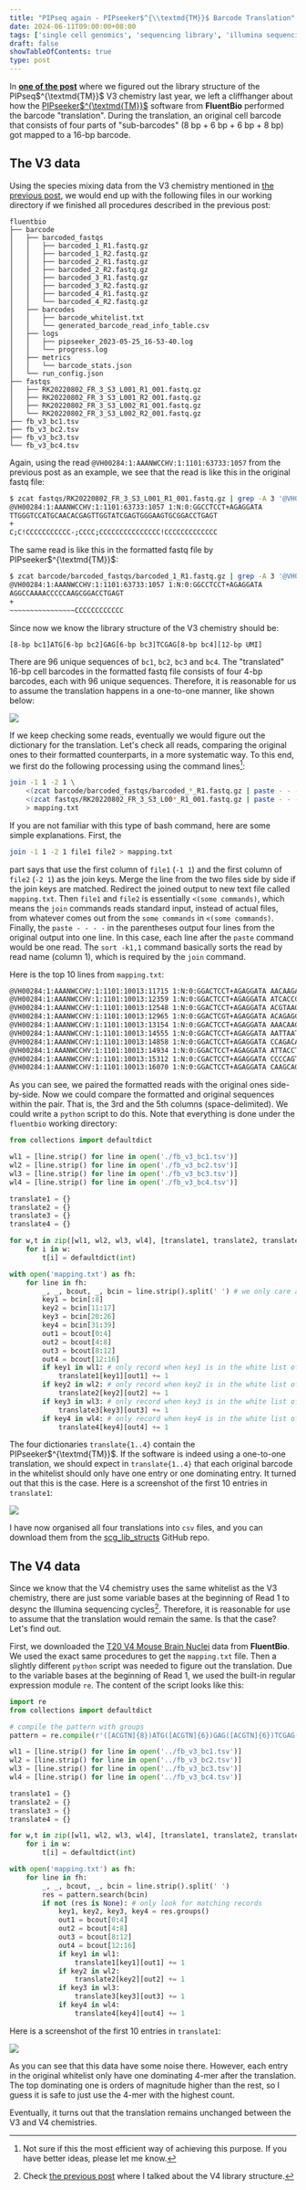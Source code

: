 ```yaml
---
title: "PIPseq again - PIPseeker$^{\\textmd{TM}}$ Barcode Translation"
date: 2024-06-11T09:00:00+08:00
tags: ['single cell genomics', 'sequencing library', 'illumina sequencing', 'fluentbio', 'pipseq', 'pipseeker']
draft: false
showTableOfContents: true
type: post
---
```


In [**one of the post**](/posts/2023-06-03-guessing-library-structures-2/) where we figured out the library structure of the PIPseq$^{\textmd{TM}}$ V3 chemistry last year, we left a cliffhanger about how the [PIPseeker$^{\textmd{TM}}$](https://www.fluentbio.com/products/pipseeker-software-for-data-analysis/) software from **FluentBio** performed the barcode "translation". During the translation, an original cell barcode that consists of four parts of "sub-barcodes" (8 bp + 6 bp + 6 bp + 8 bp) got mapped to a 16-bp barcode.

## The V3 data

Using the species mixing data from the V3 chemistry mentioned in [the previous post](/posts/2023-06-03-guessing-library-structures-2/), we would end up with the following files in our working directory if we finished all procedures described in the previous post:

```
fluentbio
├── barcode
│   ├── barcoded_fastqs
│   │   ├── barcoded_1_R1.fastq.gz
│   │   ├── barcoded_1_R2.fastq.gz
│   │   ├── barcoded_2_R1.fastq.gz
│   │   ├── barcoded_2_R2.fastq.gz
│   │   ├── barcoded_3_R1.fastq.gz
│   │   ├── barcoded_3_R2.fastq.gz
│   │   ├── barcoded_4_R1.fastq.gz
│   │   └── barcoded_4_R2.fastq.gz
│   ├── barcodes
│   │   ├── barcode_whitelist.txt
│   │   └── generated_barcode_read_info_table.csv
│   ├── logs
│   │   ├── pipseeker_2023-05-25_16-53-40.log
│   │   └── progress.log
│   ├── metrics
│   │   └── barcode_stats.json
│   └── run_config.json
├── fastqs
│   ├── RK20220802_FR_3_S3_L001_R1_001.fastq.gz
│   ├── RK20220802_FR_3_S3_L001_R2_001.fastq.gz
│   ├── RK20220802_FR_3_S3_L002_R1_001.fastq.gz
│   └── RK20220802_FR_3_S3_L002_R2_001.fastq.gz
├── fb_v3_bc1.tsv
├── fb_v3_bc2.tsv
├── fb_v3_bc3.tsv
└── fb_v3_bc4.tsv
```

Again, using the read `@VH00284:1:AAANWCCHV:1:1101:63733:1057` from the previous post as an example, we see that the read is like this in the original fastq file:

```bash
$ zcat fastqs/RK20220802_FR_3_S3_L001_R1_001.fastq.gz | grep -A 3 '@VH00284:1:AAANWCCHV:1:1101:63733:1057'
@VH00284:1:AAANWCCHV:1:1101:63733:1057 1:N:0:GGCCTCCT+AGAGGATA
TTGGGTCCATGCAACACGAGTTGGTATCGAGTGGGAAGTGCGGACCTGAGT
+
C;C!CCCCCCCCCCC-;CCCC;CCCCCCCCCCCCCCC!CCCCCCCCCCCCC 
```

The same read is like this in the formatted fastq file by PIPseeker$^{\textmd{TM}}$:

```bash
$ zcat barcode/barcoded_fastqs/barcoded_1_R1.fastq.gz | grep -A 3 '@VH00284:1:AAANWCCHV:1:1101:63733:1057'
@VH00284:1:AAANWCCHV:1:1101:63733:1057 1:N:0:GGCCTCCT+AGAGGATA
AGGCCAAAACCCCCAAGCGGACCTGAGT
+
~~~~~~~~~~~~~~~~CCCCCCCCCCCC
```

Since now we know the library structure of the V3 chemistry should be:

```
[8-bp bc1]ATG[6-bp bc2]GAG[6-bp bc3]TCGAG[8-bp bc4][12-bp UMI]
```

There are 96 unique sequences of `bc1`, `bc2`, `bc3` and `bc4`. The "translated" 16-bp cell barcodes in the formatted fastq file consists of four 4-bp barcodes, each with 96 unique sequences. Therefore, it is reasonable for us to assume the translation happens in a one-to-one manner, like shown below:

![](/images/2024-06-11/pipseeker_translation_scheme.png)

If we keep checking some reads, eventually we would figure out the dictionary for the translation. Let's check all reads, comparing the original ones to their formatted counterparts, in a more systematic way. To this end, we first do the following processing using the command lines[^1]:

```bash
join -1 1 -2 1 \
    <(zcat barcode/barcoded_fastqs/barcoded_*_R1.fastq.gz | paste - - - - | cut -f 1,2 | sort -k1,1) \
    <(zcat fastqs/RK20220802_FR_3_S3_L00*_R1_001.fastq.gz | paste - - - - | cut -f 1,2 | sort -k1,1) \
    > mapping.txt
```

If you are not familiar with this type of bash command, here are some simple explanations. First, the

```bash
join -1 1 -2 1 file1 file2 > mapping.txt
```

part says that use the first column of `file1` (`-1 1`) and the first column of `file2` (`-2 1`) as the join keys. Merge the line from the two files side by side if the join keys are matched. Redirect the joined output to new text file called `mapping.txt`. Then `file1` and `file2` is essentially `<(some commands)`, which means the `join` commands reads standard input, instead of actual files, from whatever comes out from the `some commands` in `<(some commands)`. Finally, the `paste - - - -` in the parentheses output four lines from the original output into one line. In this case, each line after the `paste` command would be one read. The `sort -k1,1` command basically sorts the read by read name (column 1), which is required by the `join` command.

Here is the top 10 lines from `mapping.txt`:

```bash
@VH00284:1:AAANWCCHV:1:1101:10013:11715 1:N:0:GGACTCCT+AGAGGATA AACAAGATCACCAGGCTATGTATTGCGT 1:N:0:GGACTCCT+AGAGGATA AAACTACAATGTTTCTCGAGGAAGAATCGAGCTCAAACATATGTATTGCGT
@VH00284:1:AAANWCCHV:1:1101:10013:12359 1:N:0:GGACTCCT+AGAGGATA ATCACCCCCAGTACAAGGTCATTTTGCA 1:N:0:GGACTCCT+AGAGGATA GTGAACTCATGCCAAATGAGATCAACTCGAGAGCATGCCGGTCATTTTGCA
@VH00284:1:AAANWCCHV:1:1101:10013:12548 1:N:0:GGACTCCT+AGAGGATA ACGTAAGAAGCTATCTGTTGATTCTCAA 1:N:0:GGACTCCT+AGAGGATA CCTATTTAATGTAGCGAGAGCTTGACTCGAGCAAGGTACGTTGATTCTCAA
@VH00284:1:AAANWCCHV:1:1101:10013:12965 1:N:0:GGACTCGT+AGAGGATA ACAGAGCGATTAACCGAGGCTGTATTCG 1:N:0:GGACTCGT+AGAGGATA CTGTTTCCATGGGTCTAGAGGAACAGTCGAGAGTAATGGAGGCTGTATTCG
@VH00284:1:AAANWCCHV:1:1101:10013:13154 1:N:0:GGACTCCT+AGAGGATA AAACAACAACAAACCTTAAGATAGGTAT 1:N:0:GGACTCCT+AGAGGATA CCTTTACAATGGGTTTCGAGTGGGTTTCGAGTCTAATTGTAAGATAGGTAT
@VH00284:1:AAANWCCHV:1:1101:10013:14555 1:N:0:GGACTCCT+AGAGGATA AATTAATCCACGCCTCAGCCCAGGTAGC 1:N:0:GGACTCCT+AGAGGATA CCACCTCTATGAAAGTGGAGACAAAGTCGAGACATGGACAGCCCAGGTAGC
@VH00284:1:AAANWCCHV:1:1101:10013:14858 1:N:0:GGACTCCT+AGAGGATA CCAGACAAAACGACCAGAATCAGCGCTG 1:N:0:GGACTCCT+AGAGGATA AATATGACATGAATAGCGAGGGTTTCTCGAGAATAAGGAGAATCAGCGCTG
@VH00284:1:AAANWCCHV:1:1101:10013:14934 1:N:0:GGACTCCT+AGAGGATA ATTACCTCCCTAAGCTCTACCGCTGCAT 1:N:0:GGACTCCT+AGAGGATA AAAGAGGCATGGCTCTTGAGATCTTCTCGAGGGTTAGGGCTACCGCTGCAT
@VH00284:1:AAANWCCHV:1:1101:10013:15312 1:N:0:CGACTCCT+AGAGGATA CCCCAGTGAATCCCCGACAGTTGGTGAG 1:N:0:CGACTCCT+AGAGGATA CTAACGCCATGTAACCCGAGTAGAACTCGAGCAAGGGTTACAGTTGGTGAG
@VH00284:1:AAANWCCHV:1:1101:10013:16070 1:N:0:GGACTCCT+AGAGGATA CAAGCAGGCAGGATTACAAGGTAGGTTG 1:N:0:GGACTCCT+AGAGGATA CCATCCACATGGCTAAGGAGGCACTATCGAGTTTGCCAGCAAGGTAGGTTG
```

As you can see, we paired the formatted reads with the original ones side-by-side. Now we could compare the formatted and original sequences within the pair. That is, the 3rd and the 5th columns (space-delimited). We could write a `python` script to do this. Note that everything is done under the `fluentbio` working directory:

```python
from collections import defaultdict

wl1 = [line.strip() for line in open('./fb_v3_bc1.tsv')]
wl2 = [line.strip() for line in open('./fb_v3_bc2.tsv')]
wl3 = [line.strip() for line in open('./fb_v3_bc3.tsv')]
wl4 = [line.strip() for line in open('./fb_v3_bc4.tsv')]

translate1 = {}
translate2 = {}
translate3 = {}
translate4 = {}

for w,t in zip([wl1, wl2, wl3, wl4], [translate1, translate2, translate3, translate4]):
    for i in w:
        t[i] = defaultdict(int)

with open('mapping.txt') as fh:
    for line in fh:
        _, _, bcout, _, bcin = line.strip().split(' ') # we only care about the 3rd and 5th columns
        key1 = bcin[:8]
        key2 = bcin[11:17]
        key3 = bcin[20:26]
        key4 = bcin[31:39]
        out1 = bcout[0:4]
        out2 = bcout[4:8]
        out3 = bcout[8:12]
        out4 = bcout[12:16]
        if key1 in wl1: # only record when key1 is in the white list of bc1
            translate1[key1][out1] += 1
        if key2 in wl2: # only record when key2 is in the white list of bc2
            translate2[key2][out2] += 1
        if key3 in wl3: # only record when key3 is in the white list of bc3
            translate3[key3][out3] += 1
        if key4 in wl4: # only record when key4 is in the white list of bc4
            translate4[key4][out4] += 1
```

The four dictionaries `translate{1..4}` contain the PIPseeker$^{\textmd{TM}}$. If the software is indeed using a one-to-one translation, we should expect in `translate{1..4}` that each original barcode in the whitelist should only have one entry or one dominating entry. It turned out that this is the case. Here is a screenshot of the first 10 entries in `translate1`:

![](/images/2024-06-11/v3_translate1.png)

I have now organised all four translations into `csv` files, and you can download them from the [scg_lib_structs](https://github.com/Teichlab/scg_lib_structs/tree/master/data/PIP-seq) GitHub repo.

## The V4 data

Since we know that the V4 chemistry uses the same whitelist as the V3 chemistry, there are just some variable bases at the beginning of Read 1 to desync the Illumina sequencing cycles[^2]. Therefore, it is reasonable for use to assume that the translation would remain the same. Is that the case? Let's find out.

First, we downloaded the [T20 V4 Mouse Brain Nuclei](https://www.fluentbio.com/t20-brain-nuclei/) data from **FluentBio**. We used the exact same procedures to get the `mapping.txt` file. Then a slightly different `python` script was needed to figure out the translation. Due to the variable bases at the beginning of Read 1, we used the built-in regular expression module `re`. The content of the script looks like this:

```python
import re
from collections import defaultdict

# compile the pattern with groups
pattern = re.compile(r'([ACGTN]{8})ATG([ACGTN]{6})GAG([ACGTN]{6})TCGAG([ACGTN]{8})')

wl1 = [line.strip() for line in open('../fb_v3_bc1.tsv')]
wl2 = [line.strip() for line in open('../fb_v3_bc2.tsv')]
wl3 = [line.strip() for line in open('../fb_v3_bc3.tsv')]
wl4 = [line.strip() for line in open('../fb_v3_bc4.tsv')]

translate1 = {}
translate2 = {}
translate3 = {}
translate4 = {}

for w,t in zip([wl1, wl2, wl3, wl4], [translate1, translate2, translate3, translate4]):
    for i in w:
        t[i] = defaultdict(int)

with open('mapping.txt') as fh:
    for line in fh:
        _, _, bcout, _, bcin = line.strip().split(' ')
        res = pattern.search(bcin)
        if not (res is None): # only look for matching records
            key1, key2, key3, key4 = res.groups()
            out1 = bcout[0:4]
            out2 = bcout[4:8]
            out3 = bcout[8:12]
            out4 = bcout[12:16]
            if key1 in wl1:
                translate1[key1][out1] += 1
            if key2 in wl2:
                translate2[key2][out2] += 1
            if key3 in wl3:
                translate3[key3][out3] += 1
            if key4 in wl4:
                translate4[key4][out4] += 1
```

Here is a screenshot of the first 10 entries in `translate1`:

![](/images/2024-06-11/v4_translate2.png)

As you can see that this data have some noise there. However, each entry in the original whitelist only have one dominating 4-mer after the translation. The top dominating one is orders of magnitude higher than the rest, so I guess it is safe to just use the 4-mer with the highest count.

Eventually, it turns out that the translation remains unchanged between the V3 and V4 chemistries.

[^1]: Not sure if this the most efficient way of achieving this purpose. If you have better ideas, please let me know.

[^2]: Check [the previous post](/posts/2023-07-02-pip-seq-v4-update/) where I talked about the V4 library structure.